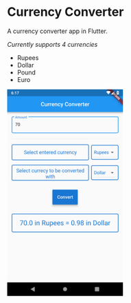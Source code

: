 # Currency Converter

A currency converter app in Flutter.

*Currently supports 4 currencies*

* Rupees
* Dollar
* Pound
* Euro

<img src="pictures/screenshot.png" height="480" width="270">